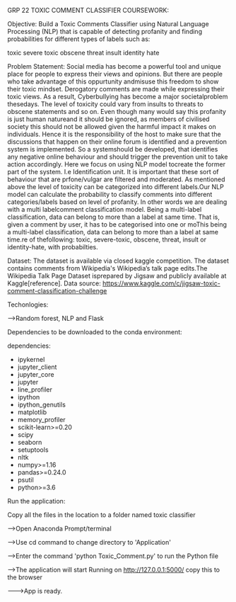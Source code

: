 GRP 22 TOXIC COMMENT CLASSIFIER COURSEWORK:

Objective:
Build a Toxic Comments Classifier using Natural Language Processing (NLP)
that is capable of detecting profanity and finding probabilities for different types of labels such as:

toxic
severe toxic
obscene
threat
insult
identity hate

Problem Statement:
Social media has become a powerful tool and unique place for people to express their views and opinions. But there are people who take advantage of this oppurtunity andmisuse this freedom to show their toxic mindset. Derogatory comments are made while expressing their toxic views. As a result, Cyberbullying has become a major societalproblem thesedays. The level of toxicity could vary from insults to threats to obscene statements and so on. Even though many would say this profanity is just human natureand it should be ignored, as members of civilised society this should not be allowed given the harmful impact it makes on individuals.
Hence it is the responsibility of the host to make sure that the discussions that happen on their online forum is identified and a prevention system is implemented. So a systemshould be developed, that identifies any negative online behaviour and should trigger the prevention unit to take action accordingly. Here we focus on using NLP model tocreate the former part of the system. I.e Identification unit.
It is important that these sort of behaviour that are prfone/vulgar are filtered and moderated. As mentioned above the level of toxicity can be categorized into different labels.Our NLP model can calculate the probability to classify comments into different categories/labels based on level of profanity. In other words we are dealing with a multi labelcomment classification model. Being a multi-label classification, data can belong to more than a label at same time.
That is, given a comment by user, it has to be categorised into one or moThis being a multi-label classification, data can belong to more than a label at same time.re of thefollowing: toxic, severe-toxic, obscene, threat, insult or identity-hate, with probabilties.

Dataset:
The dataset is available via closed kaggle competition. The dataset contains comments from Wikipedia's Wikipedia’s talk page edits.The Wikipedia Talk Page Dataset isprepared by Jigsaw and publicly available at Kaggle[reference]. Data source:
https://www.kaggle.com/c/jigsaw-toxic-comment-classification-challenge


Techonlogies:

-->Random forest, NLP and Flask

Dependencies to be downloaded to the conda environment:

dependencies:
  - ipykernel
  - jupyter_client
  - jupyter_core
  - jupyter
  - line_profiler
  - ipython
  - ipython_genutils
  - matplotlib
  - memory_profiler
  - scikit-learn>=0.20
  - scipy
  - seaborn
  - setuptools
  - nltk
  - numpy>=1.16
  - pandas>=0.24.0
  - psutil
  - python>=3.6

Run the application:

  Copy all the files in the location to a folder named toxic classifier


-->Open Anaconda Prompt/terminal

-->Use cd command to change directory to 'Application'

-->Enter the command 'python Toxic_Comment.py' to run the Python file

-->The application will start Running on http://127.0.0.1:5000/ copy this to the browser

--->App is ready.

